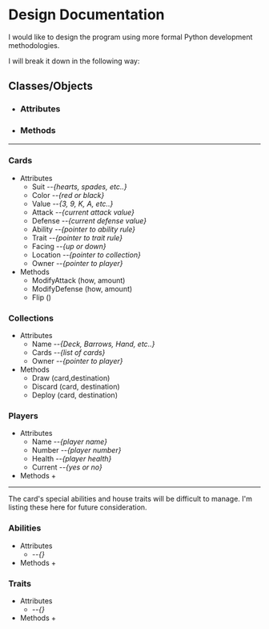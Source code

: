 # Design Documentation

I would like to design the program using more formal Python development methodologies.

I will break it down in the following way:

## Classes/Objects
  + ### Attributes
  + ### Methods
*** 
### Cards
  + Attributes
    + Suit --_{hearts, spades, etc..}_
    + Color --_{red or black}_
    + Value --_{3, 9, K, A, etc..}_
    + Attack --_{current attack value}_
    + Defense --_{current defense value}_
    + Ability --_{pointer to ability rule}_
    + Trait --_{pointer to trait rule}_
    + Facing --_{up or down}_
    + Location --_{pointer to collection}_
    + Owner --_{pointer to player}_
  + Methods
    + ModifyAttack (how, amount)
    + ModifyDefense (how, amount)
    + Flip ()

### Collections
  + Attributes
    + Name --_{Deck, Barrows, Hand, etc..}_
    + Cards --_{list of cards}_
    + Owner --_{pointer to player}_
  + Methods
    + Draw (card,destination)
    + Discard (card, destination)
    + Deploy (card, destination)

### Players 
  + Attributes
    + Name --_{player name}_
    + Number --_{player number}_
    + Health --_{player health}_
    + Current --_{yes or no}_
  + Methods
    + 

***
The card's special abilities and house traits will be difficult to manage. I'm listing these here for future consideration.
### Abilities 
  + Attributes
    + --_{}_
  + Methods
    + 

### Traits 
  + Attributes
    + --_{}_
  + Methods
    + 
